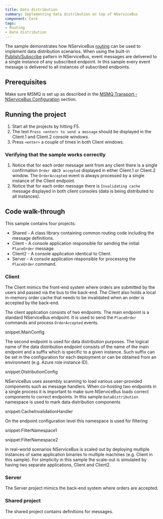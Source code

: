 ```yaml
---
title: Data distribution
summary: Implementing data distribution on top of NServiceBus
component: Core
tags:
- Routing
- Data distribution
---
```


The sample demonstrates how NServiceBus [routing](/nservicebus/messaging/routing.md) can be used to implement data distribution scenarios. When using the built-in [Publish/Subscribe]((/nservicebus/messaging/publish-subscribe)) pattern in NServiceBus, event messages are delivered to a single instance of any subscribed endpoint. In this sample every event message is delivered to all instances of subscribed endpoints.


## Prerequisites

Make sure MSMQ is set up as described in the [MSMQ Transport - NServiceBus Configuration](/nservicebus/msmq/) section. 


## Running the project

 1. Start all the projects by hitting F5.
 1. The text `Press <enter> to send a message` should be displayed in the Client.1 and Client.2 console windows. 
 1. Press `<enter>` a couple of times in both Client windows.


### Verifying that the sample works correctly

 1. Notice that for each order message sent from any client there is a single confirmation `Order ABCD accepted` displayed in either Client.1 or Client.2 window. The `OrderAccepted` event is always processed by a single instance of the Client endpoint.
 1. Notice that for each order message there is `Invalidating cache` message displayed in both client consoles (data is being distributed to all instances).


## Code walk-through

This sample contains four projects:

 * Shared - A class library containing common routing code including the message definitions.
 * Client - A console application responsible for sending the initial `PlaceOrder` message.
 * Client2 - A console application identical to Client.
 * Server - A console application responsible for processing the `PlaceOrder` command.


### Client

The Client mimics the front-end system where orders are submitted by the users and passed via the bus to the back-end. The Client also holds a local in-memory order cache that needs to be invalidated when an order is accepted by the back-end.

The client application consists of two endpoints. The main endpoint is a standard NServiceBus endpoint. It is used to send the `PlaceOrder` commands and process `OrderAccepted` events.

snippet:MainConfig

The second endpoint is used for data distribution purposes. The logical name of the data distribution endpoint consists of the name of the main endpoint and a suffix which is specific to a given instance. Such suffix can be set in the configuration for each deployment or can be obtained from an environment (e.g. Azure role instance ID).

snippet:DistributionConfig

NServiceBus uses assembly scanning to load various user-provided components such as message handlers. When co-hosting two endpoints in a single process it is important to make sure NServiceBus loads correct components to correct endpoints. In this sample `DataDistribution` namespace is used to mark data distribution components

snippet:CacheInvalidationHandler

On the endpoint configuration level this namespace is used for filtering

snippet:FilterNamespace1

snippet:FilterNamespace2

In real-world scenarios NServiceBus is scaled out by deploying multiple instances of same application binaries to multiple machines (e.g. Client in this sample). For simplicity in this sample the scale-out is simulated by having two separate applications, Client and Client2.


### Server

The Server project mimics the back-end system where orders are accepted.


### Shared project

The shared project contains definitions for messages.